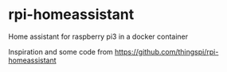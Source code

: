 # rpi-homeassistant
Home assistant for raspberry pi3 in a docker container

Inspiration and some code from https://github.com/thingspi/rpi-homeassistant
